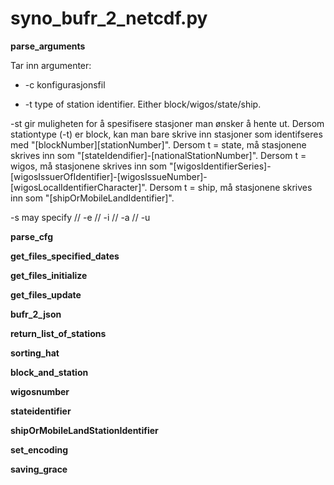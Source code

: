 # syno_bufr_2_netcdf.py

**parse_arguments**

Tar inn argumenter:

* -c konfigurasjonsfil

* -t type of station identifier. Either block/wigos/state/ship.

-st gir muligheten for å spesifisere stasjoner man ønsker å hente ut. Dersom stationtype (-t) er block, kan man bare skrive inn stasjoner som identifseres med "[blockNumber][stationNumber]". Dersom t = state, må stasjonene skrives inn som  "[stateIdendifier]-[nationalStationNumber]". Dersom t = wigos, må stasjonene skrives inn som "[wigosIdentifierSeries]-[wigosIssuerOfIdentifier]-[wigosIssueNumber]-[wigosLocalIdentifierCharacter]". Dersom t = ship, må stasjonene skrives inn som "[shipOrMobileLandIdentifier]".

-s may specify // -e // -i // -a // -u

**parse_cfg**

**get_files_specified_dates**

**get_files_initialize**

**get_files_update**

**bufr_2_json**

**return_list_of_stations**

**sorting_hat**

**block_and_station**

**wigosnumber**

**stateidentifier**

**shipOrMobileLandStationIdentifier**

**set_encoding**

**saving_grace**


